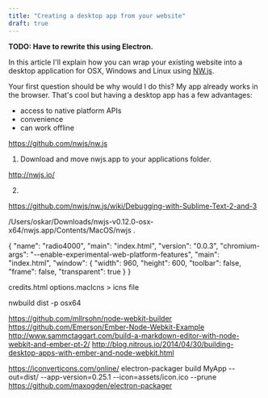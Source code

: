 ```yaml
---
title: "Creating a desktop app from your website"
draft: true
---
```


**TODO: Have to rewrite this using Electron.**

In this article I'll explain how you can wrap your existing website into a desktop application for OSX, Windows and Linux using [NW.js](http://nwjs.io/).

Your first question should be why would I do this? My app already works in the browser. That's cool but having a desktop app has a few advantages:

- access to native platform APIs
- convenience
- can work offline

https://github.com/nwjs/nw.js

1. Download and move nwjs.app to your applications folder.

http://nwjs.io/

2.

https://github.com/nwjs/nw.js/wiki/Debugging-with-Sublime-Text-2-and-3


/Users/oskar/Downloads/nwjs-v0.12.0-osx-x64/nwjs.app/Contents/MacOS/nwjs .


{
  "name": "radio4000",
  "main": "index.html",
  "version": "0.0.3",
  "chromium-args": "--enable-experimental-web-platform-features",
  "main": "index.html",
  "window": {
    "width": 960,
    "height": 600,
    "toolbar": false,
    "frame": false,
    "transparent": true
  }
}


credits.html
options.macIcns > icns file

nwbuild dist -p osx64

https://github.com/mllrsohn/node-webkit-builder
https://github.com/Emerson/Ember-Node-Webkit-Example
http://www.sammctaggart.com/build-a-markdown-editor-with-node-webkit-and-ember-pt-2/
http://blog.nitrous.io/2014/04/30/building-desktop-apps-with-ember-and-node-webkit.html


https://iconverticons.com/online/
electron-packager build MyApp --out=dist/ --app-version=0.25.1 --icon=assets/icon.ico --prune
https://github.com/maxogden/electron-packager
